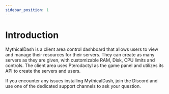 ```yaml
---
sidebar_position: 1
---
```

# Introduction
MythicalDash is a client area control dashboard that allows users to view and manage their resources for their servers. They can create as many servers as they are given, with customizable RAM, Disk, CPU limits and controls. The client area uses Pterodactyl as the game panel and utilizes its API to create the servers and users.

If you encounter any issues installing MythicalDash, join the Discord and use one of the dedicated support channels to ask your question.